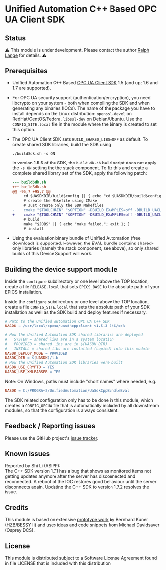# Unified Automation C++ Based OPC UA Client SDK

## Status

:warning:
This module is under development.
Please contact the author [Ralph Lange](mailto:ralph.lange@gmx.de) for details.
:warning:

## Prerequisites

*   Unified Automation C++ Based [OPC UA Client SDK][unified.sdk] 1.5
    (and up; 1.6 and 1.7 are supported).

*   For OPC UA security support (authentication/encryption), you need
    libcrypto on your system - both when compiling the SDK and when generating
    any binaries (IOCs).
    The name of the package you have to install depends on the Linux distribution:
    `openssl-devel` on RedHat/CentOS/Fedora, `libssl-dev` on Debian/Ubuntu.
    Use the `CONFIG_SITE.local` file in the module where the binary is created
    to set this option.

*   The OPC UA Client SDK sets `BUILD_SHARED_LIBS=OFF` as default.
    To create shared SDK libraries, build the SDK using
    ```Shell
    ./buildSdk.sh -s ON
    ```
    In version 1.5.5 of the SDK, the `buildSdk.sh` build script does not apply
    the `-s ON` setting the the stack component. To fix this and create a complete
    shared library set of the SDK, apply the following patch:
    ```Diff
    --- buildSdk.sh
    +++ buildSdk.sh
    @@ -95,7 +95,7 @@
         cd $UASDKDIR/build$config || { echo "cd $UASDKDIR/build$config failed."; exit 1; }
         # create the Makefile using CMake
         # Just create only the SDK Makefiles
    -    cmake "$TOOLCHAIN" "$OPTION" -DBUILD_EXAMPLES=off -DBUILD_UACLIENTCPP_APP=off -DBUILD_UASERVERCPP_APP=off -DENABLE_GCC_FORTIFY_SOURCE=off -DCMAKE_BUILD_TYPE=$config -DBUILD_SHARED_LIBS=$BUILD_SHARED_LIBS -DCMAKE_INSTALL_PREFIX=$CMAKE_INSTALL_PREFIX $UASDKDIR
    +    cmake "$TOOLCHAIN" "$OPTION" -DBUILD_EXAMPLES=off -DBUILD_UACLIENTCPP_APP=off -DBUILD_UASERVERCPP_APP=off -DENABLE_GCC_FORTIFY_SOURCE=off -DCMAKE_BUILD_TYPE=$config -DBUILD_SHARED_LIBS=$BUILD_SHARED_LIBS -DBUILD_SHARED_STACK=$BUILD_SHARED_LIBS -DCMAKE_INSTALL_PREFIX=$CMAKE_INSTALL_PREFIX $UASDKDIR
         # build
         make "$JOBS" || { echo "make failed."; exit 1; }
         # install
    ```

*   Using the evaluation binary bundle of Unified Automation (free download)
    is supported.
    However, the EVAL bundle contains shared-only libraries (namely the stack
    component, see above), so only shared builds of this Device Support will
    work.

## Building the device support module

Inside the `configure` subdirectory or one level above the TOP location,
create a file `RELEASE.local` that sets `EPICS_BASE` to the absolute path
of your EPICS installation.

Inside the `configure` subdirectory or one level above the TOP location,
create a file `CONFIG_SITE.local` that sets the absolute path of your SDK
installation as well as the SDK build and deploy features if necessary.
```Makefile
# Path to the Unified Automation OPC UA C++ SDK
UASDK = /usr/local/opcua/uasdkcppclient-v1.5.3-346/sdk

# How the Unified Automation SDK shared libraries are deployed
#   SYSTEM = shared libs are in a system location
#   PROVIDED = shared libs are in $(UASDK_DIR)
#   INSTALL = shared libs are installed (copied) into this module
UASDK_DEPLOY_MODE = PROVIDED
UASDK_DIR = $(UASDK)/lib
# How the Unified Automation SDK libraries were built
UASDK_USE_CRYPTO = YES
UASDK_USE_XMLPARSER = YES
```

Note: On Windows, paths must include "short names" where needed, e.g.
```Makefile
UASDK = C:/PROGRA~2/UnifiedAutomation/UaSdkCppBundleEval
```

The SDK related configuration only has to be done in this module,
which creates a `CONFIG_OPCUA` file that is automatically included by all
downstream modules, so that the configuration is always consistent.

## Feedback / Reporting issues

Please use the GitHub project's
[issue tracker](https://github.com/ralphlange/opcua/issues).

## Known issues

Reported by Shi Li (ASIPP): \
The C++ SDK version 1.7.1 has a bug that shows as monitored items not
getting updates anymore after the server has disconnected and reconnected.
A reboot of the IOC restores good behaviour until the server disconnects
again. Updating the C++ SDK to version 1.7.2 resolves the issue.

## Credits

This module is based on extensive
[prototype work](https://github.com/bkuner/opcUaUnifiedAutomation)
by Bernhard Kuner (HZB/BESSY II) and uses ideas and code snippets from
Michael Davidsaver (Osprey DCS).

## License

This module is distributed subject to a Software License Agreement found
in file LICENSE that is included with this distribution.

<!-- Links -->
[unified.sdk]: https://www.unified-automation.com/products/client-sdk/c-ua-client-sdk.html
